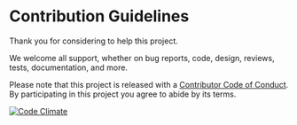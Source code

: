 # Contribution Guidelines

Thank you for considering to help this project.

We welcome all support, whether on bug reports, code, design, reviews, tests, documentation, and more.

Please note that this project is released with a [Contributor Code of Conduct](docs/CODE_OF_CONDUCT.md). By participating in this project you agree to abide by its terms.

[![Code Climate](https://codeclimate.com/github/springload/draftail/badges/gpa.svg)](https://codeclimate.com/github/springload/draftail)
